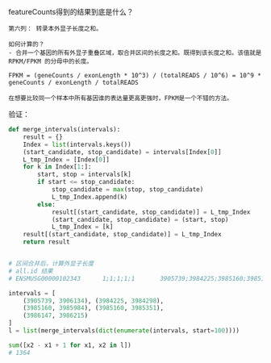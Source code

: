 <!--
  * Author: Chen Jun
  * Author Email: 1170101471@qq.com
  * Created Date: 2021-05-28, 17:21:27
  * Modified By: Chen Jun
  * Last Modified: 2021-05-28, 17:44:38
-->


featureCounts得到的结果到底是什么？

```
第六列： 转录本外显子长度之和。

如何计算的？
- 合并一个基因的所有外显子重叠区域，取合并区间的长度之和。既得到该长度之和。该值就是 RPKM/FPKM 的分母中的长度。

FPKM = (geneCounts / exonLength * 10^3) / (totalREADS / 10^6) = 10^9 * geneCounts / exonLength / totalREADS

在想要比较同一个样本中所有基因谁的表达量更高更强时，FPKM是一个不错的方法。
```


验证：

```python
def merge_intervals(intervals):
    result = {}
    Index = list(intervals.keys())
    (start_candidate, stop_candidate) = intervals[Index[0]]
    L_tmp_Index = [Index[0]]
    for k in Index[1:]:
        start, stop = intervals[k]
        if start <= stop_candidate:
            stop_candidate = max(stop, stop_candidate)
            L_tmp_Index.append(k)
        else:
            result[(start_candidate, stop_candidate)] = L_tmp_Index
            (start_candidate, stop_candidate) = (start, stop)
            L_tmp_Index = [k]
    result[(start_candidate, stop_candidate)] = L_tmp_Index
    return result


# 区间合并后，计算外显子长度
# all.id 结果
# ENSMUSG00000102343      1;1;1;1;1       3905739;3984225;3985160;3985160;3986147 3906134;3984298;3985984;3985351;3986215 -;-;-;-;-       1364   counts...

intervals = [
    (3905739, 3906134), (3984225, 3984298),
    (3985160, 3985984), (3985160, 3985351),
    (3986147, 3986215)
]
l = list(merge_intervals(dict(enumerate(intervals, start=100))))

sum([x2 - x1 + 1 for x1, x2 in l])
# 1364
```
